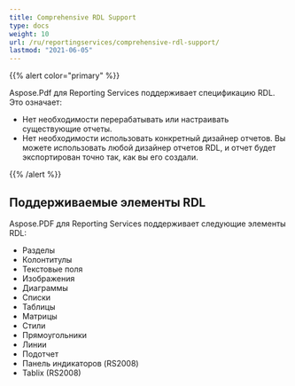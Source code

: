 ```yaml
---
title: Comprehensive RDL Support
type: docs
weight: 10
url: /ru/reportingservices/comprehensive-rdl-support/
lastmod: "2021-06-05"
---
```


{{% alert color="primary" %}}

Aspose.Pdf для Reporting Services поддерживает спецификацию RDL. Это означает:

* Нет необходимости перерабатывать или настраивать существующие отчеты.
* Нет необходимости использовать конкретный дизайнер отчетов. Вы можете использовать любой дизайнер отчетов RDL, и отчет будет экспортирован точно так, как вы его создали.

{{% /alert %}}

## **Поддерживаемые элементы RDL**
Aspose.PDF для Reporting Services поддерживает следующие элементы RDL:

- Разделы
- Колонтитулы
- Текстовые поля
- Изображения
- Диаграммы
- Списки
- Таблицы
- Матрицы
- Стили
- Прямоугольники
- Линии
- Подотчет
- Панель индикаторов (RS2008)
- Tablix (RS2008)